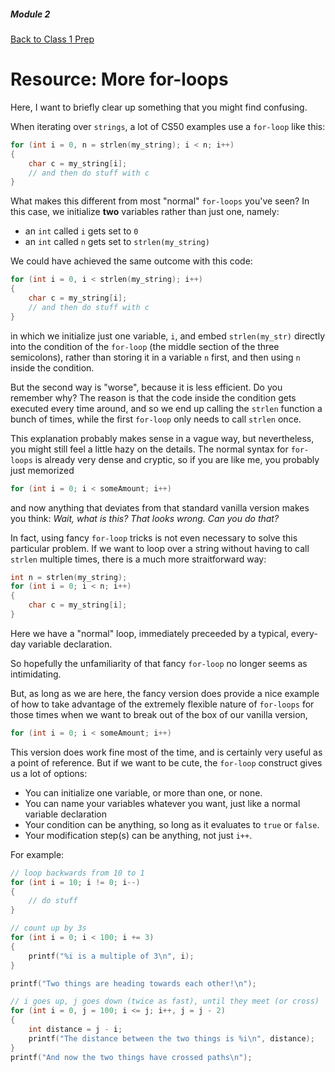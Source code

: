 ##### Module 2

[Back to Class 1 Prep](../../class1-prep#strings)

# Resource: More for-loops

Here, I want to briefly clear up something that you might find confusing.

When iterating over `strings`, a lot of CS50 examples use a `for-loop` like this:

```c
for (int i = 0, n = strlen(my_string); i < n; i++) 
{
    char c = my_string[i];
    // and then do stuff with c
}
```

What makes this different from most "normal" `for-loops` you've seen? In this case, we initialize
**two** variables rather than just one, namely:
* an `int` called `i` gets set to `0`
* an `int` called `n` gets set to `strlen(my_string)`

We could have achieved the same outcome with this code:
```c
for (int i = 0, i < strlen(my_string); i++) 
{
    char c = my_string[i];
    // and then do stuff with c
}
```

in which we initialize just one variable, `i`, and embed `strlen(my_str)` directly into the condition of the `for-loop` (the middle section of the three semicolons), rather than storing it in a variable `n` first, and then using `n` inside the condition.

But the second way is "worse", because it is less efficient. Do you remember why? The reason is that the code inside the condition gets executed every time around, and so we end up calling the `strlen` function a bunch of times, while the first `for-loop` only needs to call `strlen` once.

This explanation probably makes sense in a vague way, but nevertheless, you might still feel a little hazy on the details. The normal syntax for `for-loops` is already very dense and cryptic, so if you are like me, you probably just memorized 
```c 
for (int i = 0; i < someAmount; i++)
```
and now anything that deviates from that standard vanilla version makes you think: *Wait, what is this? That looks wrong. Can you do that?*

In fact, using fancy `for-loop` tricks is not even necessary to solve this particular problem. If we want to loop over a string without having to call `strlen` multiple times, there is a much more straitforward way:
```c
int n = strlen(my_string);
for (int i = 0; i < n; i++) 
{
    char c = my_string[i];
}
```

Here we have a "normal" loop, immediately preceeded by a typical, every-day variable declaration.

So hopefully the unfamiliarity of that fancy `for-loop` no longer seems as intimidating.

But, as long as we are here, the fancy version does provide a nice example of how to take advantage of the extremely flexible nature of `for-loops` for those times when we want to break out of the box of our vanilla version, 
```c 
for (int i = 0; i < someAmount; i++)
```
This version does work fine most of the time, and is certainly very useful as a point of reference. But if we want to be cute, the `for-loop` construct gives us a lot of options:
* You can initialize one variable, or more than one, or none. 
* You can name your variables whatever you want, just like a normal variable declaration
* Your condition can be anything, so long as it evaluates to `true` or `false`.
* Your modification step(s) can be anything, not just `i++`.

For example:

```c
// loop backwards from 10 to 1
for (int i = 10; i != 0; i--)
{
    // do stuff
}
```

```c
// count up by 3s
for (int i = 0; i < 100; i += 3)
{
    printf("%i is a multiple of 3\n", i);
}
```

```c
printf("Two things are heading towards each other!\n");

// i goes up, j goes down (twice as fast), until they meet (or cross)
for (int i = 0, j = 100; i <= j; i++, j = j - 2)
{
    int distance = j - i;
    printf("The distance between the two things is %i\n", distance);
}
printf("And now the two things have crossed paths\n");
```
